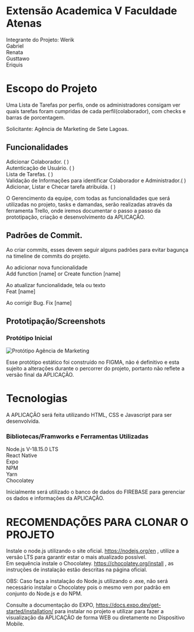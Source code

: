 # Extensão Academica V Faculdade Atenas

Integrante do Projeto:
Werik<br>
Gabriel<br>
Renata<br>
Gusttawo<br>
Eriquis<br>

# Escopo do Projeto

Uma Lista de Tarefas por perfis, onde os administradores consigam ver quais tarefas foram cumpridas de cada perfil(colaborador), com checks e barras de porcentagem.

Solicitante: Agência de Marketing de Sete Lagoas.

## Funcionalidades

Adicionar Colaborador.                                                ( )<br>
Autenticação de Usuário.                                              ( )<br>
Lista de Tarefas.                                                     ( )<br>
Validação de Informações para identificar Colaborador e Administrador.( )<br>
Adicionar, Listar e Checar tarefa atribuída.                          ( )<br>

O Gerencimento da equipe, com todas as funcionalidades que será utilizadas no projeto, tasks e damandas, serão realizadas através da ferramenta Trello, onde iremos documentar o passo a passo da prototipação, criação e desenvolvimento da APLICAÇÃO.

## Padrões de Commit.

Ao criar commits, esses devem seguir alguns padrões para evitar bagunça na timeline de commits do projeto.

Ao adicionar nova funcionalidade<br>
Add function [name] or Create function [name]

Ao atualizar funcionalidade, tela ou texto<br>
Feat [name]

Ao corrigir Bug.
Fix [name]

## Prototipação/Screenshots

### Protótipo Inicial
![Protótipo  Agência de Marketing](https://user-images.githubusercontent.com/51803873/227059000-0315122b-6b37-46c2-ab7a-28102827ecd8.jpg)

Esse protótipo estático foi construído no FIGMA, não é definitivo e esta sujeito a alterações durante o percorrer do projeto, portanto não reflete a versão final da APLICAÇÃO.

# Tecnologias

A APLICAÇÃO será feita utilizando HTML, CSS e Javascript para ser desenvolvida.

### Bibliotecas/Framworks e Ferramentas Utilizadas

Node.js V-18.15.0 LTS<br>
React Native<br>
Expo<br>
NPM<br>
Yarn<br>
Chocolatey<br>

Inicialmente será utilizado o banco de dados do FIREBASE para gerenciar os dados e informações da APLICAÇÃO.


# RECOMENDAÇÕES PARA CLONAR O PROJETO

Instale o node.js utilizando o site oficial. https://nodejs.org/en , utilize a versão LTS para garantir estar o mais atualizado possível.<br>
Em sequência instale o Chocolatey. https://chocolatey.org/install , as instruções de instalação estão descritas na página oficial. <br>

OBS: Caso faça a instalação do Node.js utilizando o .exe, não será necessário instalar o Chocolatey pois o mesmo vem por padrão em conjunto do Node.js e do NPM.

Consulte a documentação do EXPO, https://docs.expo.dev/get-started/installation/ para instalar no projeto e utilizar para fazer a visualização da APLICAÇÃO de forma WEB ou diretamente no Dispositivo Mobile.










